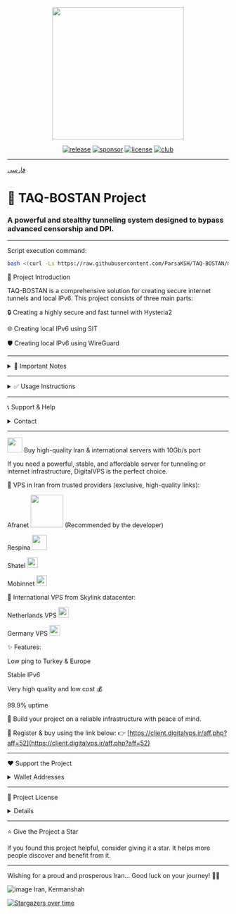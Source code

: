 

<div align="center">
<img src="https://github.com/user-attachments/assets/acc27110-4275-4751-937b-cdc63704164f" width="300" />
</div>

<div align="center">
  
[![release](https://img.shields.io/badge/release-v2.0.2-%23006400)](#)
[![sponsor](https://img.shields.io/badge/sponsor-DigitalVPS.ir-%23FF0000)](https://client.digitalvps.ir/aff.php?aff=52)
[![license](https://img.shields.io/badge/license-Apache2-%23006400)](#)
[![club](https://img.shields.io/badge/club-OPIRAN-%234B0082)](https://t.me/OPIranClub)

</div>

---

[فارسی](https://github.com/ParsaKSH/TAQ-BOSTAN/blob/main/README.md)

# 🚀 TAQ-BOSTAN Project
###  A powerful and stealthy tunneling system designed to bypass advanced censorship and DPI.

---

Script execution command:

```bash
bash <(curl -Ls https://raw.githubusercontent.com/ParsaKSH/TAQ-BOSTAN/main/script.sh)
```

🌟 Project Introduction

TAQ-BOSTAN is a comprehensive solution for creating secure internet tunnels and local IPv6. This project consists of three main parts:

🔒 Creating a highly secure and fast tunnel with Hysteria2

🌐 Creating local IPv6 using SIT

🛡 Creating local IPv6 using WireGuard



---

<details>
<summary>📌 Important Notes</summary>Please enter the port carefully. The Hysteria port is used for communication between two servers and must be the same on both the Iranian and foreign servers. This port must be free and not used by any other service. It is different from the port to be forwarded.

It is recommended to use port 443 or other common HTTPS ports for Hysteria to make the traffic look more normal.

Please, please, please use TLS on your client-side configs. This is vital to protect your server against censorship and access detection.


</details>

---

<details>
<summary>✅ Usage Instructions</summary>
  
---
🔒 Part 1: Secure & Fast Tunnel with Hysteria2

<details>
<summary>✅ Usage Instructions</summary>📌 Benefits:

TLS 1.3 + QUIC encrypted tunnel

All traffic transferred over a single UDP connection

Prevents server from being flagged or blocked

Traffic behavior mimics normal HTTPS (unidentifiable)

No need for a domain (self-signed SSL)

Extremely fast

Built-in speed test for bandwidth between tunneled servers


🚀 Easy Installation:

<details>
<summary>Foreign Server</summary>
1- Run the script on the server and enter 1
  
2- Enter 1 to run the Hysteria script.

3- Type "Foreign".

4- Enter the Hysteria port. (It must not be used by any other service; port 443 is recommended.)

5- Enter a password for Hysteria inbound.

Foreign server config is done.


</details><details>
<summary>Iran Server</summary>
1- Run the script on the server and enter 1.

2- Type "Iran".

3- Choose whether to use IPv6 or IPv4 (if your servers support stable IPv6, it's recommended; Afranet and Respina DigitalVPS offer good IPv6).

4- Enter the number of foreign servers to be tunneled to the Iranian server.

5- Enter the IP, Hysteria port, and password for each.

6- Provide your desired SNI (e.g., google.com — no need for your own domain).

7- Enter the number of ports you want to forward.

8- Enter the ports one by one.

9- Iran server config is done, and all settings will be shown.

10- To test bandwidth between the two servers, rerun the script and enter 7.

11- Enter the server number you wish to test (e.g., 1).

12- Bandwidth between the two servers (post encryption) will be shown. The better the CPU and hosting bandwidth, the faster the connection. DigitalVPS servers perform excellently due to high resources (assuming the foreign server is also good).

</details></details>

---

🌐 Part 2: Local IPv6 with SIT

<details>
<summary>✅ Usage Instructions</summary>📌 Benefits:

Very fast and lightweight (no extra encryption)

Directly supported by Linux kernel

Easy setup


On Iran Server:

Choose server type IRAN

Enter Iranian IP and number of foreign servers

Enter foreign IPs and reboot


On Foreign Server:

Choose server type FOREIGN

Enter foreign and Iranian IP

Enter the foreign server number (matching IRAN server)

Reboot the server


</details>

---

🛡 Part 3: Local IPv6 with WireGuard

<details>
<summary>✅ Usage Instructions</summary>📌 Benefits:

Strong encryption and security

All traffic tunneled via a single UDP connection

Usable even on filtered servers

Choose server type (Iran or Foreign)

Enter public IPs and WireGuard public key

Config files are auto-generated, and the service is activated

Reboot the server


</details></details>

---

📞 Support & Help

<details>
<summary>Contact</summary>
For any questions or issues, ask in the OP-Iran group.💬 
OP-Iran Group:

[OPIranClub](https://t.me/opiranclub)


</details>

---

<img src="https://client.digitalvps.ir/templates/lagom2/assets/img/logo/logo_big.1066038415.png" width="34" /> Buy high-quality Iran & international servers with 10Gb/s port

If you need a powerful, stable, and affordable server for tunneling or internet infrastructure, DigitalVPS is the perfect choice.

🔹 VPS in Iran from trusted providers (exclusive, high-quality links):

Afranet <img src="https://client.digitalvps.ir/Logo/afranettttt.png" width="74" /> (Recommended by the developer)

Respina <img src="https://client.digitalvps.ir/templates/lagom2/assets/img/page-manager/Respina-Logo.png" width="34" />

Shatel <img src="https://client.digitalvps.ir/templates/lagom2/assets/img/page-manager/shatel1.png" width="24" />

Mobinnet <img src="https://client.digitalvps.ir/Logo/MobinNetLog.png" width="24" />


🔹 International VPS from Skylink datacenter:

Netherlands VPS <img src="https://client.digitalvps.ir/templates/lagom2/assets/img/nilogo.png" width="24" />

Germany VPS <img src="https://client.digitalvps.ir/templates/lagom2/assets/img/page-manager/GB.svg" width="24" />


✨ Features:

Low ping to Turkey & Europe

Stable IPv6

Very high quality and low cost 💰

99.9% uptime


🎯 Build your project on a reliable infrastructure with peace of mind.

📎 Register & buy using the link below:
👉 [https://client.digitalvps.ir/aff.php?aff=52](https://client.digitalvps.ir/aff.php?aff=52)


---

❤️ Support the Project

<details>
<summary>Wallet Addresses</summary>If this project was useful to you, you can support it using the wallets below:


 | Currency | Wallet Address |
 |---------|----------------|
 | **Tron** | `TD3vY9Drpo3eLi8z2LtGT9Vp4ESuF2AEgo` |
 | **USDT(ERC20)** | `0x800680F566A394935547578bc5599D98B139Ea22` |
 | **TON** | `UQAm3obHuD5kWf4eE4JmAO_5rkQdZPhaEpmRWs6Rk8vGQJog` |
 | **BTC** | `bc1qaquv5vg35ua7qnd3wlueytw0fugpn8qkkuq9r2` |

Thank you for your support ❤️

</details>

---

📝 Project License

<details>
<summary>Details</summary>
TAQ-BOSTAN is released under the Apache license.  
You are free to use, modify, and share it, but please credit my name (Parsa) and link to the project.
</details>

---

⭐️ Give the Project a Star

If you found this project helpful, consider giving it a star. It helps more people discover and benefit from it.


---

Wishing for a proud and prosperous Iran...
Good luck on your journey! 🚀✨


![image](https://github.com/user-attachments/assets/f9f4e79a-0dd4-47ca-862a-8af8504a355a)
Iran, Kermanshah


[![Stargazers over time](https://starchart.cc/ParsaKSH/TAQ-BOSTAN.svg?background=%23333333&axis=%23ffffff&line=%2329f400)](https://starchart.cc/ParsaKSH/TAQ-BOSTAN)
